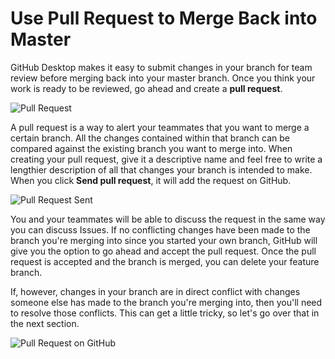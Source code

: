 # Use Pull Request to Merge Back into Master

GitHub Desktop makes it easy to submit changes in your branch for team review before merging back into your master branch. Once you think your work is ready to be reviewed, go ahead and create a **pull request**.

![Pull Request](../images/pull-request.png)

A pull request is a way to alert your teammates that you want to merge a certain branch. All the changes contained within that branch can be compared against the existing branch you want to merge into. When creating your pull request, give it a descriptive name and feel free to write a lengthier description of all that changes your branch is intended to make. When you click **Send pull request**, it will add the request on GitHub.

![Pull Request Sent](../images/pull-request-sent.png)

You and your teammates will be able to discuss the request in the same way you can discuss Issues. If no conflicting changes have been made to the branch you're merging into since you started your own branch, GitHub will give you the option to go ahead and accept the pull request. Once the pull request is accepted and the branch is merged, you can delete your feature branch.

If, however, changes in your branch are in direct conflict with changes someone else has made to the branch you're merging into, then you'll need to resolve those conflicts. This can get a little tricky, so let's go over that in the next section.

![Pull Request on GitHub](../images/pull-request-discussion.png)
